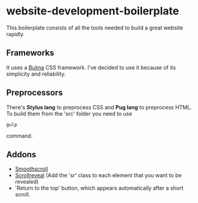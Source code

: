 # website-development-boilerplate
This boilerplate consists of all the tools needed to build a great website rapidly.

## Frameworks
It uses a [Bulma](https://bulma.io) CSS framework. 
I've decided to use it because of its simplicity and reliability.

## Preprocessors
There's <b>Stylus lang</b> to preprocess CSS and <b>Pug lang</b> to preprocess HTML.
To build them from the 'src' folder you need to use
```
gulp
```
command.

## Addons
- [Smoothscroll](https://github.com/cferdinandi/smooth-scroll)
- [Scrollreveal](https://github.com/jlmakes/scrollreveal) (Add the 'sr' class to each element that you want to be revealed)
- 'Return to the top' button, which appears automatically after a short scroll.
